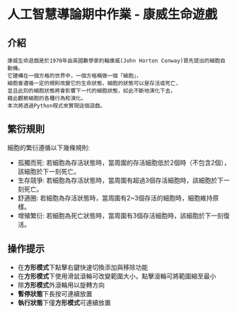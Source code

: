 # 人工智慧導論期中作業 - 康威生命遊戲
## 介紹
    康威生命遊戲是於1970年由英國數學家約翰康威(John Horton Conway)首先提出的細胞自動機。
    它建構在一個方格的世界中，一個方格稱做一個「細胞」，
    細胞會遵循一定的規則改變它的生命狀態，細胞的狀態可以是存活或死亡，
    並且此刻的細胞狀態將會影響下一代的細胞狀態，如此不斷地演化下去，
    藉此觀察細胞的各種行為和演化。
    本次將透過Python程式來實現這個遊戲。
## 繁衍規則
細胞的繁衍遵循以下幾條規則:
+ 孤獨而死: 若細胞為存活狀態時，當周圍的存活細胞低於2個時（不包含2個），該細胞於下一刻死亡。
+ 生存競爭: 若細胞為存活狀態時，當周圍有超過3個存活細胞時，該細胞於下一刻死亡。
+ 舒適圈: 若細胞為存活狀態時，當周圍有2~3個存活的細胞時，細胞維持原樣。
+ 增殖繁衍: 若細胞為死亡狀態時，當周圍有3個存活細胞時，該細胞於下一刻復活。
## 操作提示
+ 在**方形模式**下點擊右鍵快速切換添加與移除功能
+ 在**方形模式**下使用滑鼠滾輪可改變範圍大小，點擊滾輪可將範圍縮至最小
+ 除**方形模式**外滾輪用以旋轉方向
+ **暫停狀態**下長按可連續放置
+ **執行狀態**下僅**方形模式**可連續放置
